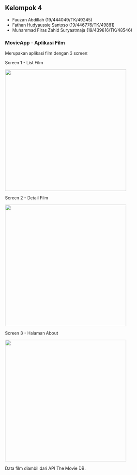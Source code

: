 ## Kelompok 4
- Fauzan Abdillah (19/444049/TK/49245)
- Fathan Hudyaussie Santoso (19/446776/TK/49881)
- Muhammad Firas Zahid Suryaatmaja (19/439816/TK/48546)

### MovieApp - Aplikasi Film
Merupakan aplikasi film dengan 3 screen:

Screen 1 - List Film

<img src="https://media.discordapp.net/attachments/693773038843461685/897515539763699722/Screenshot_2021-10-12-23-05-00-613_com.example.movieapp.jpg" height=400>

Screen 2 - Detail Film

<img src="https://media.discordapp.net/attachments/693773038843461685/897515540191514644/Screenshot_2021-10-12-23-05-04-954_com.example.movieapp.jpg" height=400>

Screen 3 - Halaman About

<img src="https://media.discordapp.net/attachments/693773038843461685/897515540531277865/Screenshot_2021-10-12-23-05-10-512_com.example.movieapp.jpg" height=400>

Data film diambil dari API The Movie DB.